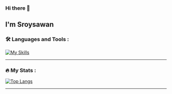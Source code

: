 ### Hi there 👋

I'm Sroysawan
---

### :hammer_and_wrench: Languages and Tools :
[![My Skills](https://skillicons.dev/icons?i=html,css,js,bootstrap,tailwind,react,vite,nodejs,express,mysql,postman&perline=10)](https://skillicons.dev)

---

### :fire: My Stats :
[![Top Langs](https://github-readme-stats.vercel.app/api/top-langs/?username=sroysawan&layout=compact&theme=vision-friendly-dark)](https://github.com/anuraghazra/github-readme-stats)


---
<!--### Connect with me :
<p align="left">
<a href="https://linkedin.com/in/sroysawan-kladcheydee-8058a9287" target="blank"><img align="center" src="https://raw.githubusercontent.com/rahuldkjain/github-profile-readme-generator/master/src/images/icons/Social/linked-in-alt.svg"  height="30" width="40" /></a>
</p>-->


